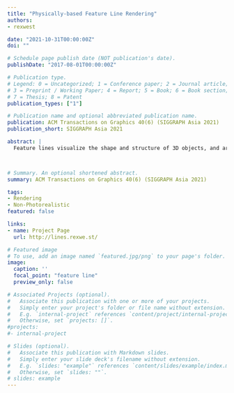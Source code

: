 ```yaml
---
title: "Physically-based Feature Line Rendering"
authors:
- rexwest

date: "2021-10-31T00:00:00Z"
doi: ""

# Schedule page publish date (NOT publication's date).
publishDate: "2017-08-01T00:00:00Z"

# Publication type.
# Legend: 0 = Uncategorized; 1 = Conference paper; 2 = Journal article;
# 3 = Preprint / Working Paper; 4 = Report; 5 = Book; 6 = Book section;
# 7 = Thesis; 8 = Patent
publication_types: ["1"]

# Publication name and optional abbreviated publication name.
publication: ACM Transactions on Graphics 40(6) (SIGGRAPH Asia 2021)
publication_short: SIGGRAPH Asia 2021

abstract: |
  Feature lines visualize the shape and structure of 3D objects, and are an essential component of many non-photorealistic rendering styles. Existing feature line rendering methods, however, are only able to render feature lines in limited contexts, such as on immediately visible surfaces or in specular reflections. We present a novel, path-based method for feature line rendering that allows for the accurate rendering of feature lines in the presence of complex physical phenomena such as glossy reflection, depth-of-field, and dispersion. Our key insight is that feature lines can be modeled as view-dependent light sources. These light sources can be sampled as a part of ordinary paths, and seamlessly integrate into existing physically-based rendering methods. We illustrate the effectiveness of our method in several real-world rendering scenarios with a variety of different physical phenomena.



# Summary. An optional shortened abstract.
summary: ACM Transactions on Graphics 40(6) (SIGGRAPH Asia 2021)

tags:
- Rendering
- Non-Photorealistic 
featured: false

links:
- name: Project Page
  url: http://lines.rexwe.st/

# Featured image
# To use, add an image named `featured.jpg/png` to your page's folder. 
image:
  caption: ''
  focal_point: "feature line"
  preview_only: false

# Associated Projects (optional).
#   Associate this publication with one or more of your projects.
#   Simply enter your project's folder or file name without extension.
#   E.g. `internal-project` references `content/project/internal-project/index.md`.
#   Otherwise, set `projects: []`.
#projects:
#- internal-project

# Slides (optional).
#   Associate this publication with Markdown slides.
#   Simply enter your slide deck's filename without extension.
#   E.g. `slides: "example"` references `content/slides/example/index.md`.
#   Otherwise, set `slides: ""`.
# slides: example
---
```



